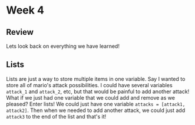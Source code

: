 # Week 4

## Review
Lets look back on everything we have learned!

## Lists
Lists are just a way to store multiple items in one variable. Say I wanted to store all of mario's attack possibilities. I could have several variables `attack_1` and `attack_2`, etc, but that would be painful to add another attack! What if we just had one variable that we could add and remove as we pleased?
Enter lists! We could just have one variable `attacks = [attack1, attack2]`. Then when we needed to add another attack, we could just add `attack3` to the end of the list and that's it!